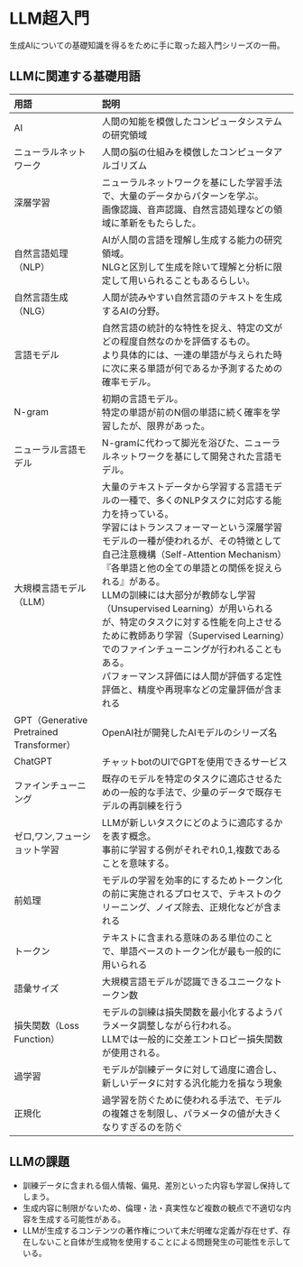 # LLM超入門

生成AIについての基礎知識を得るをために手に取った超入門シリーズの一冊。

## LLMに関連する基礎用語

| 用語 | 説明 |
|:-----|:-----|
| AI | 人間の知能を模倣したコンピュータシステムの研究領域 |
| ニューラルネットワーク | 人間の脳の仕組みを模倣したコンピュータアルゴリズム |
| 深層学習 | ニューラルネットワークを基にした学習手法で、大量のデータからパターンを学ぶ。<br/>画像認識、音声認識、自然言語処理などの領域に革新をもたらした。 |
| 自然言語処理（NLP） | AIが人間の言語を理解し生成する能力の研究領域。<br />NLGと区別して生成を除いて理解と分析に限定して用いられることもあるらしい。 |
| 自然言語生成（NLG） | 人間が読みやすい自然言語のテキストを生成するAIの分野。 |
| 言語モデル | 自然言語の統計的な特性を捉え、特定の文がどの程度自然なのかを評価するもの。<br />より具体的には、一連の単語が与えられた時に次に来る単語が何であるか予測するための確率モデル。 |
| N-gram | 初期の言語モデル。<br />特定の単語が前のN個の単語に続く確率を学習したが、限界があった。 |
| ニューラル言語モデル| N-gramに代わって脚光を浴びた、ニューラルネットワークを基にして開発された言語モデル。 |
| 大規模言語モデル（LLM） | 大量のテキストデータから学習する言語モデルの一種で、多くのNLPタスクに対応する能力を持っている。<br />学習にはトランスフォーマーという深層学習モデルの一種が使われるが、その特徴として自己注意機構（Self-Attention Mechanism）『各単語と他の全ての単語との関係を捉えられる』がある。<br />LLMの訓練には大部分が教師なし学習（Unsupervised Learning）が用いられるが、特定のタスクに対する性能を向上させるために教師あり学習（Supervised Learning）でのファインチューニングが行われることもある。<br />パフォーマンス評価には人間が評価する定性評価と、精度や再現率などの定量評価が含まれる |
| GPT（Generative Pretrained Transformer） | OpenAI社が開発したAIモデルのシリーズ名 |
| ChatGPT | チャットbotのUIでGPTを使用できるサービス |
| ファインチューニング | 既存のモデルを特定のタスクに適応させるための一般的な手法で、少量のデータで既存モデルの再訓練を行う |
| ゼロ,ワン,フューショット学習| LLMが新しいタスクにどのように適応するかを表す概念。<br />事前に学習する例がそれぞれ0,1,複数であることを意味する。 |
| 前処理 | モデルの学習を効率的にするためトークン化の前に実施されるプロセスで、テキストのクリーニング、ノイズ除去、正規化などが含まれる |
| トークン | テキストに含まれる意味のある単位のことで、単語ベースのトークン化が最も一般的に用いられる |
| 語彙サイズ | 大規模言語モデルが認識できるユニークなトークン数 |
| 損失関数（Loss Function） | モデルの訓練は損失関数を最小化するようパラメータ調整しながら行われる。<br />LLMでは一般的に交差エントロピー損失関数が使用される。 |
| 過学習 | モデルが訓練データに対して過度に適合し、新しいデータに対する汎化能力を損なう現象 |
| 正規化 | 過学習を防ぐために使われる手法で、モデルの複雑さを制限し、パラメータの値が大きくなりすぎるのを防ぐ |

## LLMの課題

- 訓練データに含まれる個人情報、偏見、差別といった内容も学習し保持してしまう。
- 生成内容に制限がないため、倫理・法・真実性など複数の観点で不適切な内容を生成する可能性がある。
- LLMが生成するコンテンツの著作権について未だ明確な定義が存在せず、存在しないこと自体が生成物を使用することによる問題発生の可能性を示している。

